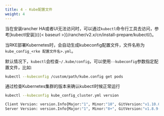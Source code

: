 ```yaml
---
title: 4 - Kube配置文件
weight: 4
---
```


当在安装rancher HA或者UI无法访问时，可以通过`kubectl`命令行工具去访问，参考[kubectl安装]({{< baseurl >}}/rancher/v2.x/cn/install-prepare/kubectl/)。

当RKE部署Kubernetes时，会自动生成kubeconfig配置文件，文件名称为`kube_config_<rke 配置文件名>.yml`。

默认情况下，`kubectl`会检查`~/.kube/config`，可以使用`--kubeconfig`参数指定配置文件，比如:

```bash
kubectl --kubeconfig /custom/path/kube.config get pods
```

通过检查Kubernetes集群的版本来确认kubectl时候正常运行

```bash
kubectl --kubeconfig kube_config_cluster.yml version

Client Version: version.Info{Major:"1", Minor:"10", GitVersion:"v1.10.0", GitCommit:"fc32d2f3698e36b93322a3465f63a14e9f0eaead", GitTreeState:"clean", BuildDate:"2018-03-27T00:13:02Z", GoVersion:"go1.9.4", Compiler:"gc", Platform:"darwin/amd64"}
Server Version: version.Info{Major:"1", Minor:"8+", GitVersion:"v1.8.9-rancher1", GitCommit:"68595e18f25e24125244e9966b1e5468a98c1cd4", GitTreeState:"clean", BuildDate:"2018-03-13T04:37:53Z", GoVersion:"go1.8.3", Compiler:"gc", Platform:"linux/amd64"}
```

